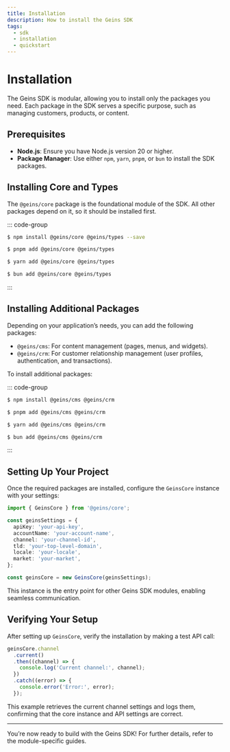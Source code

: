 ```yaml
---
title: Installation
description: How to install the Geins SDK
tags:
  - sdk
  - installation
  - quickstart
---
```


# Installation

The Geins SDK is modular, allowing you to install only the packages you need. Each package in the SDK serves a specific purpose, such as managing customers, products, or content.

## Prerequisites

- **Node.js**: Ensure you have Node.js version 20 or higher.
- **Package Manager**: Use either `npm`, `yarn`, `pnpm`, or `bun` to install the SDK packages.

## Installing Core and Types

The `@geins/core` package is the foundational module of the SDK. All other packages depend on it, so it should be installed first.

::: code-group

```sh [npm]
$ npm install @geins/core @geins/types --save
```

```sh [pnpm]
$ pnpm add @geins/core @geins/types
```

```sh [yarn]
$ yarn add @geins/core @geins/types
```

```sh [bun]
$ bun add @geins/core @geins/types
```

:::

## Installing Additional Packages

Depending on your application’s needs, you can add the following packages:

- `@geins/cms`: For content management (pages, menus, and widgets).
- `@geins/crm`: For customer relationship management (user profiles, authentication, and transactions).

To install additional packages:

::: code-group

```sh [npm]
$ npm install @geins/cms @geins/crm
```

```sh [pnpm]
$ pnpm add @geins/cms @geins/crm
```

```sh [yarn]
$ yarn add @geins/cms @geins/crm
```

```sh [bun]
$ bun add @geins/cms @geins/crm
```

:::

## Setting Up Your Project

Once the required packages are installed, configure the `GeinsCore` instance with your settings:

```typescript
import { GeinsCore } from '@geins/core';

const geinsSettings = {
  apiKey: 'your-api-key',
  accountName: 'your-account-name',
  channel: 'your-channel-id',
  tld: 'your-top-level-domain',
  locale: 'your-locale',
  market: 'your-market',
};

const geinsCore = new GeinsCore(geinsSettings);
```

This instance is the entry point for other Geins SDK modules, enabling seamless communication.

## Verifying Your Setup

After setting up `GeinsCore`, verify the installation by making a test API call:

```typescript
geinsCore.channel
  .current()
  .then((channel) => {
    console.log('Current channel:', channel);
  })
  .catch((error) => {
    console.error('Error:', error);
  });
```

This example retrieves the current channel settings and logs them, confirming that the core instance and API settings are correct.

---

You’re now ready to build with the Geins SDK! For further details, refer to the module-specific guides.
